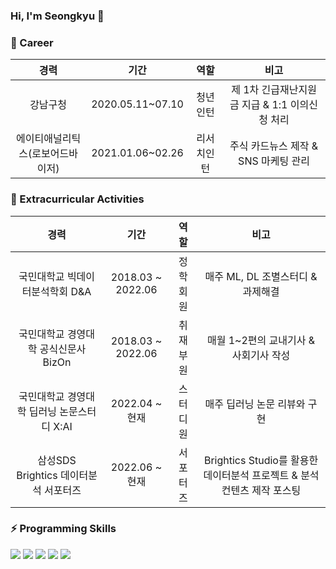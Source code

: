 ### Hi, I'm Seongkyu 👋

<!--
**kyuhub/kyuhub** is a ✨ _special_ ✨ repository because its `README.md` (this file) appears on your GitHub profile.

Here are some ideas to get you started:

- 🔭 I’m currently working on ...
- 🌱 I’m currently learning ...
- 👯 I’m looking to collaborate on ...
- 🤔 I’m looking for help with ...
- 💬 Ask me about ...
- 📫 How to reach me: ...
- 😄 Pronouns: ...
- ⚡ Fun fact: ...
-->



### 🌱 Career
|경력|기간|역할|비고|
|:---:|:---:|:---:|:---:|
|강남구청|2020.05.11~07.10|청년인턴|제 1차 긴급재난지원금 지급 & 1:1 이의신청 처리|
|에이티애널리틱스(로보어드바이저)|2021.01.06~02.26|리서치인턴|주식 카드뉴스 제작 & SNS 마케팅 관리|

### 💬 Extracurricular Activities
|경력|기간|역할|비고|
|:---:|:---:|:---:|:---:|
|국민대학교 빅데이터분석학회 D&A|2018.03 ~ 2022.06|정학회원|매주 ML, DL 조별스터디 & 과제해결|
|국민대학교 경영대학 공식신문사 BizOn|2018.03 ~ 2022.06|취재부원|매월 1~2편의 교내기사 & 사회기사 작성|
|국민대학교 경영대학 딥러닝 논문스터디 X:AI|2022.04 ~ 현재|스터디원|매주 딥러닝 논문 리뷰와 구현|
|삼성SDS Brightics 데이터분석 서포터즈|2022.06 ~ 현재|서포터즈|Brightics Studio를 활용한 데이터분석 프로젝트 & 분석 컨텐츠 제작 포스팅|

### ⚡ Programming Skills
<img src="https://img.shields.io/badge/Python-3776AB?style=flat-square&logo=Python&logoColor=white"> <img src="https://img.shields.io/badge/Jupyter-F37626?style=flat-square&logo=Jupyter&logoColor=white"/> <img src="https://img.shields.io/badge/RStudio-75AADB?style=flat-square&logo=RStudio&logoColor=white"/> <img src="https://img.shields.io/badge/MySQL-4479A1?style=flat-square&logo=MySQL&logoColor=white"/> <img src="https://img.shields.io/badge/Qgis-589632?style=flat-square&logo=Qgis&logoColor=white"/> 
